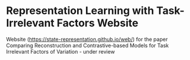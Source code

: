 # Representation Learning with Task-Irrelevant Factors Website
Website (https://state-representation.github.io/web/) for the paper Comparing Reconstruction and Contrastive-based Models for Task Irrelevant Factors of Variation - under review
